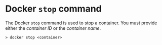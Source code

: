 # Docker ```stop``` command

The Docker ```stop``` command is used to stop a container. You must provide either the *container ID* or the *container name*.

    > docker stop <container>